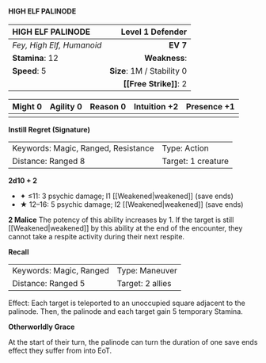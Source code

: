 #### HIGH ELF PALINODE

| HIGH ELF PALINODE         |       **Level 1 Defender** |
| :------------------------ | -------------------------: |
| *Fey, High Elf, Humanoid* |                   **EV 7** |
| **Stamina**: 12           |              **Weakness**: |
| **Speed**: 5              | **Size**: 1M / Stability 0 |
|                           |     **[[Free Strike]]**: 2 |

| **Might** 0 | **Agility** 0 | **Reason** 0 | **Intuition** +2 | **Presence** +1 |
| ----------- | ------------- | ------------ | ---------------- | --------------- |
|             |               |              |                  |                 |

**Instill Regret (Signature)**

|                                     |                    |
| :---------------------------------- | :----------------- |
| Keywords: Magic, Ranged, Resistance | Type: Action       |
| Distance: Ranged 8                  | Target: 1 creature |

**2d10 + 2**

- ✦ ≤11: 3 psychic damage; I1 [[Weakened|weakened]] (save ends)
- ★ 12–16: 5 psychic damage; I2 [[Weakened|weakened]] (save ends)

**2 Malice**
The potency of this ability increases by 1. If the target is still [[Weakened|weakened]] by this ability at the end of the encounter, they cannot take a respite activity during their next respite.

**Recall**

|                         |                  |
| :---------------------- | :--------------- |
| Keywords: Magic, Ranged | Type: Maneuver   |
| Distance: Ranged 5      | Target: 2 allies |

Effect: Each target is teleported to an unoccupied square adjacent to the palinode. Then, the palinode and each target gain 5 temporary Stamina.

**Otherworldly Grace**

At the start of their turn, the palinode can turn the duration of one save ends effect they suffer from into EoT.
